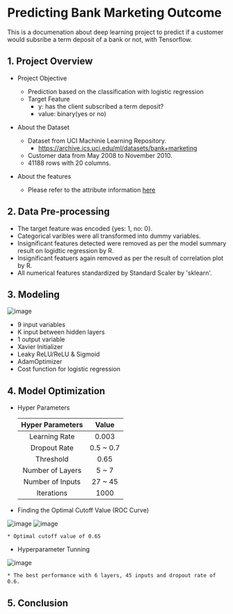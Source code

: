 # Predicting Bank Marketing Outcome
This is a documenation about deep learning project to predict if a customer would subsribe a term deposit of a bank or not, with Tensorflow.

## 1. Project Overview
* Project Objective
   * Prediction based on the classification with logistic regression
   * Target Feature
      * y: has the client subscribed a term deposit? 
      * value: binary(yes or no)

* About the Dataset
    * Dataset from UCI Machinie Learning Repository.
        * https://archive.ics.uci.edu/ml/datasets/bank+marketing
    * Customer data from May 2008 to November 2010.
    * 41188 rows with 20 columns.

* About the features
    * Please refer to the attribute information [here](https://archive.ics.uci.edu/ml/datasets/bank+marketing)
    
## 2. Data Pre-processing

 * The target feature was encoded {yes: 1, no: 0}.
 * Categorical varibles were all transformed into dummy variables.
 * Insignificant features detected were removed as per the model summary result on logidtic regression by R. 
 * Insignificant featuers again removed as per the result of correlation plot by R. 
 * All numerical features standardized by Standard Scaler by 'sklearn'.
    
## 3. Modeling

![image](https://user-images.githubusercontent.com/46237445/50608069-b1e45200-0f0e-11e9-8294-d8716e43876f.png)

  * 9 input variables
  * K input between hidden layers
  * 1 output variable
  * Xavier Initializer
  * Leaky ReLU/ReLU & Sigmoid
  * AdamOptimizer
  * Cost function for logistic regression

## 4. Model Optimization

  * Hyper Parameters
  
    Hyper Parameters | Value |
    :--------------: | :---: |
    Learning Rate | 0.003 |
    Dropout Rate | 0.5 ~ 0.7 |
    Threshold | 0.65 |
    Number of Layers | 5 ~ 7|
    Number of Inputs | 27 ~ 45 |
    Iterations | 1000 |
    
  * Finding the Optimal Cutoff Value (ROC Curve)
  
  ![image](https://user-images.githubusercontent.com/46237445/50656792-ac067380-0fd7-11e9-85a7-9ee93260c992.png)
  ![image](https://user-images.githubusercontent.com/46237445/50656796-af016400-0fd7-11e9-9854-6fbb7c7d545c.png)
  
    * Optimal cutoff value of 0.65
    
  * Hyperparameter Tunning
  
  ![image](https://user-images.githubusercontent.com/46237445/50657041-92196080-0fd8-11e9-8002-c21bcdc5fe40.png)
  
    * The best performance with 6 layers, 45 inputs and dropout rate of 0.6.
## 5. Conclusion
